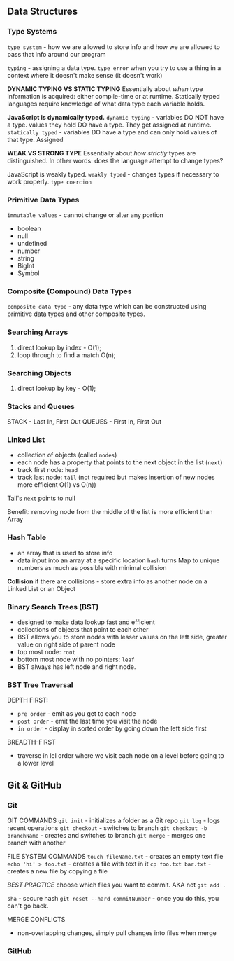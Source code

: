 ## Data Structures

### Type Systems

`type system` - how we are allowed to store info and how we are allowed to pass that info around our program

`typing` - assigning a data type.
`type error` when you try to use a thing in a context where it doesn't make sense (it doesn't work)

**DYNAMIC TYPING VS STATIC TYPING**
Essentially about _when_ type information is acquired: either compile-time or at runtime. Statically typed languages require knowledge of what data type each variable holds.

**JavaScript is dynamically typed.**
`dynamic typing` - variables DO NOT have a type. values they hold DO have a type. They get assigned at runtime.
`statically typed` - variables DO have a type and can only hold values of that type. Assigned

**WEAK VS STRONG TYPE**
Essentially about _how strictly_ types are distinguished. In other words: does the language attempt to change types?

JavaScript is weakly typed.
`weakly typed` - changes types if necessary to work properly. `type coercion`

### Primitive Data Types

`immutable values` - cannot change or alter any portion

- boolean
- null
- undefined
- number
- string
- BigInt
- Symbol

### Composite (Compound) Data Types

`composite data type` - any data type which can be constructed using primitive data types and other composite types.

### Searching Arrays

1. direct lookup by index - O(1);
2. loop through to find a match O(n);

### Searching Objects

1. direct lookup by key - O(1);

### Stacks and Queues

STACK - Last In, First Out
QUEUES - First In, First Out

### Linked List

- collection of objects (called `nodes`)
- each node has a property that points to the next object in the list (`next`)
- track first node: `head`
- track last node: `tail` (not required but makes insertion of new nodes more efficient O(1) vs O(n))

Tail's `next` points to null

Benefit: removing node from the middle of the list is more efficient than Array

### Hash Table

- an array that is used to store info
- data input into an array at a specific location
  `hash` turns
  Map to unique numbers as much as possible with minimal collision

**Collision**
if there are collisions - store extra info as another node on a Linked List or an Object

### Binary Search Trees (BST)

- designed to make data lookup fast and efficient
- collections of objects that point to each other
- BST allows you to store nodes with lesser values on the left side, greater value on right side of parent node
- top most node: `root`
- bottom most node with no pointers: `leaf`
- BST always has left node and right node.

### BST Tree Traversal

DEPTH FIRST:

- `pre order` - emit as you get to each node
- `post order` - emit the last time you visit the node
- `in order` - display in sorted order by going down the left side first

BREADTH-FIRST

- traverse in lel order where we visit each node on a level before going to a lower level

## Git & GitHub

### Git

GIT COMMANDS
`git init` - initializes a folder as a Git repo
`git log` - logs recent operations
`git checkout` - switches to branch
`git checkout -b branchName` - creates and switches to branch
`git merge` - merges one branch with another

FILE SYSTEM COMMANDS
`touch fileName.txt` - creates an empty text file
`echo 'hi' > foo.txt` - creates a file with text in it
`cp foo.txt bar.txt` - creates a new file by copying a file

_BEST PRACTICE_ choose which files you want to commit. AKA not `git add .`

`sha` - secure hash
`git reset --hard commitNumber` - once you do this, you can't go back.

MERGE CONFLICTS

- non-overlapping changes, simply pull changes into files when merge

### GitHub
